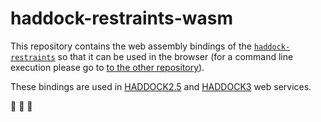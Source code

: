 # haddock-restraints-wasm

This repository contains the web assembly bindings of the [`haddock-restraints`](https://github.com/haddocking/haddock-restraints) so that it can be used in the browser (for a command line execution please go to [to the other repository](https://github.com/haddocking/haddock-restraints)).

These bindings are used in [HADDOCK2.5](https://wenmr.science.uu.nl/haddock25) and [HADDOCK3](https://wenmr.science.uu.nl/haddock3) web services.

🚧 🚧 🚧
